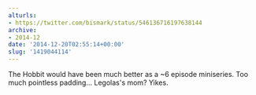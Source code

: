 ```yaml
---
alturls:
- https://twitter.com/bismark/status/546136716197638144
archive:
- 2014-12
date: '2014-12-20T02:55:14+00:00'
slug: '1419044114'
---
```


The Hobbit would have been much better as a ~6 episode miniseries. Too much pointless padding... Legolas's mom? Yikes.

